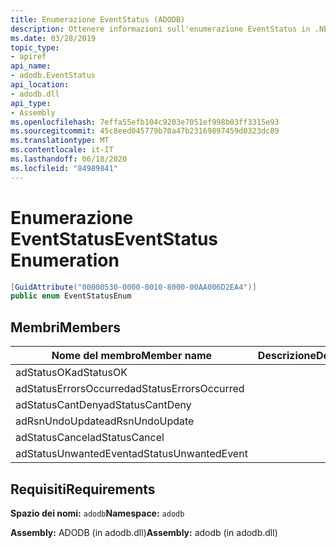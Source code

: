```yaml
---
title: Enumerazione EventStatus (ADODB)
description: Ottenere informazioni sull'enumerazione EventStatus in .NET. Questa enumerazione è nello spazio dei nomi ADODB e nell'assembly ADODB (nella libreria adodb.dll).
ms.date: 03/28/2019
topic_type:
- apiref
api_name:
- adodb.EventStatus
api_location:
- adodb.dll
api_type:
- Assembly
ms.openlocfilehash: 7effa55efb104c9203e7051ef998b03ff3315e93
ms.sourcegitcommit: 45c8eed045779b70a47b23169897459d0323dc89
ms.translationtype: MT
ms.contentlocale: it-IT
ms.lasthandoff: 06/18/2020
ms.locfileid: "84989841"
---
```

# <a name="eventstatus-enumeration"></a><span data-ttu-id="23b7b-104">Enumerazione EventStatus</span><span class="sxs-lookup"><span data-stu-id="23b7b-104">EventStatus Enumeration</span></span>

```csharp
[GuidAttribute("00000530-0000-0010-8000-00AA006D2EA4")]
public enum EventStatusEnum
```

## <a name="members"></a><span data-ttu-id="23b7b-105">Membri</span><span class="sxs-lookup"><span data-stu-id="23b7b-105">Members</span></span>

| <span data-ttu-id="23b7b-106">Nome del membro</span><span class="sxs-lookup"><span data-stu-id="23b7b-106">Member name</span></span>  | <span data-ttu-id="23b7b-107">Descrizione</span><span class="sxs-lookup"><span data-stu-id="23b7b-107">Description</span></span>  |
|---|---|
|<span data-ttu-id="23b7b-108">adStatusOK</span><span class="sxs-lookup"><span data-stu-id="23b7b-108">adStatusOK</span></span>  |   |
|<span data-ttu-id="23b7b-109">adStatusErrorsOccurred</span><span class="sxs-lookup"><span data-stu-id="23b7b-109">adStatusErrorsOccurred</span></span>  |   |
|<span data-ttu-id="23b7b-110">adStatusCantDeny</span><span class="sxs-lookup"><span data-stu-id="23b7b-110">adStatusCantDeny</span></span>  |   |
|<span data-ttu-id="23b7b-111">adRsnUndoUpdate</span><span class="sxs-lookup"><span data-stu-id="23b7b-111">adRsnUndoUpdate</span></span>  |   |
|<span data-ttu-id="23b7b-112">adStatusCancel</span><span class="sxs-lookup"><span data-stu-id="23b7b-112">adStatusCancel</span></span>  |   |
|<span data-ttu-id="23b7b-113">adStatusUnwantedEvent</span><span class="sxs-lookup"><span data-stu-id="23b7b-113">adStatusUnwantedEvent</span></span>  |   |

## <a name="requirements"></a><span data-ttu-id="23b7b-114">Requisiti</span><span class="sxs-lookup"><span data-stu-id="23b7b-114">Requirements</span></span>

<span data-ttu-id="23b7b-115">**Spazio dei nomi:** `adodb`</span><span class="sxs-lookup"><span data-stu-id="23b7b-115">**Namespace:** `adodb`</span></span>

<span data-ttu-id="23b7b-116">**Assembly:** ADODB (in adodb.dll)</span><span class="sxs-lookup"><span data-stu-id="23b7b-116">**Assembly:** adodb (in adodb.dll)</span></span>
